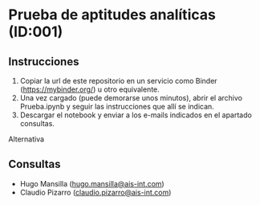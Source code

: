 # Prueba de aptitudes analíticas (ID:001)

## Instrucciones 
1. Copiar la url de este repositorio en un servicio como Binder (https://mybinder.org/) u otro equivalente. 
2. Una vez cargado (puede demorarse unos minutos), abrir el archivo Prueba.ipynb y seguir las instrucciones que allí se indican.  
3. Descargar el notebook y enviar a los e-mails indicados en el apartado consultas.

Alternativa

## Consultas
- Hugo Mansilla (hugo.mansilla@ais-int.com)
- Claudio Pizarro (claudio.pizarro@ais-int.com)
